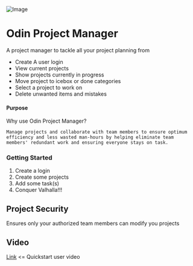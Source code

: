 ![Image](https://github.com/bestcodyever/projectManagerCli/blob/master/pictures/OPM%20Screen%20Shot.png)

# Odin Project Manager
A project manager to tackle all your project planning from
- Create A user login
- View current projects
- Show projects currently in progress
- Move project to icebox or done categories
- Select a project to work on
- Delete unwanted items and mistakes

#### Purpose
Why use Odin Project Manager?

```Manage projects and collaborate with team members to ensure optimum efficiency and less wasted man-hours by helping eliminate team members' redundant work and ensuring everyone stays on task.```

### Getting Started
1. Create a login
2. Create some projects
3. Add some task(s)
4. Conquer Valhalla!!!

## Project Security
Ensures only your authorized team members can modify you projects


## Video

[Link](https://"www.youtube.com/watch?v=mCCY2Omuhn4&feature=youtu.be") <= Quickstart user video

